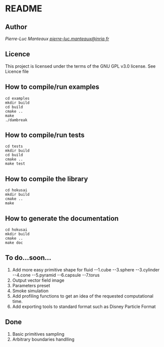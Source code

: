 README
======

Author
------
*Pierre-Luc Manteaux*
*pierre-luc.manteaux@inria.fr*

Licence
-------
This project is licensed under the terms of the GNU GPL v3.0 license.
See Licence file

How to compile/run examples
------------------------------------
    cd examples
    mkdir build
    cd build
    cmake ..
    make
    ./dambreak

How to compile/run tests
--------------------------
    cd tests
    mkdir build
    cd build
    cmake ..
    make test

How to compile the library
----------------------------
    cd hokusai
    mkdir build
    cmake ..
    make

How to generate the documentation
-----------------------------------
    cd hokusai
    mkdir build
    cmake ..
    make doc

To do...soon...
---------------

1. Add more easy primitive shape for fluid 
--1.cube
--3.sphere
--3.cylinder
--4.cone
--5.pyramid
--6.capsule
--7.torus
3. Output vector field image
4. Parameters preset
5. Smoke simulation
6. Add profiling functions to get an idea of the requested computational time.
7. Add exporting tools to standard format such as Disney Particle Format

Done
----

1. Basic primitives sampling
1. Arbitrary boundaries handlling


